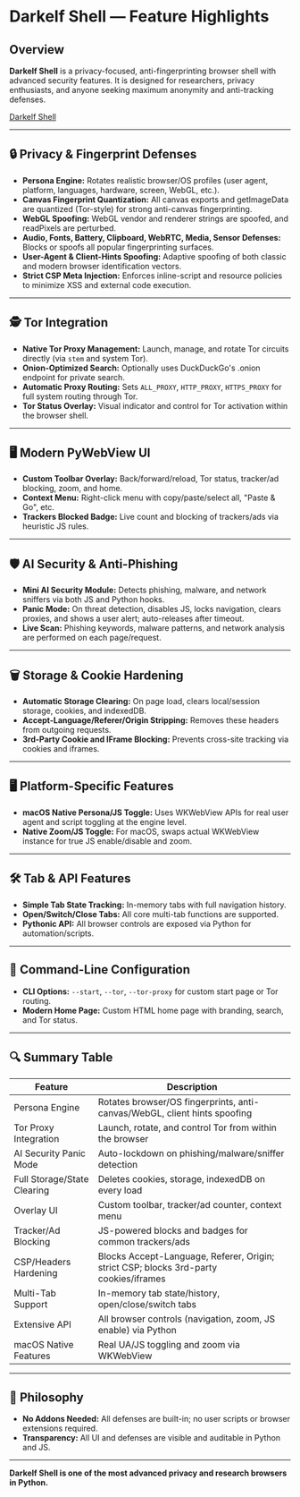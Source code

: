 # Darkelf Shell — Feature Highlights

## Overview

**Darkelf Shell** is a privacy-focused, anti-fingerprinting browser shell with advanced security features. It is designed for researchers, privacy enthusiasts, and anyone seeking maximum anonymity and anti-tracking defenses.

[Darkelf Shell](https://github.com/Darkelf2024/Darkelf-Shell/blob/main/Darkelf%20images/Darkelf%20Shell%20Home.png)

---

## 🔒 Privacy & Fingerprint Defenses

- **Persona Engine:** Rotates realistic browser/OS profiles (user agent, platform, languages, hardware, screen, WebGL, etc.).
- **Canvas Fingerprint Quantization:** All canvas exports and getImageData are quantized (Tor-style) for strong anti-canvas fingerprinting.
- **WebGL Spoofing:** WebGL vendor and renderer strings are spoofed, and readPixels are perturbed.
- **Audio, Fonts, Battery, Clipboard, WebRTC, Media, Sensor Defenses:** Blocks or spoofs all popular fingerprinting surfaces.
- **User-Agent & Client-Hints Spoofing:** Adaptive spoofing of both classic and modern browser identification vectors.
- **Strict CSP Meta Injection:** Enforces inline-script and resource policies to minimize XSS and external code execution.

---

## 🕵️ Tor Integration

- **Native Tor Proxy Management:** Launch, manage, and rotate Tor circuits directly (via `stem` and system Tor).
- **Onion-Optimized Search:** Optionally uses DuckDuckGo's .onion endpoint for private search.
- **Automatic Proxy Routing:** Sets `ALL_PROXY`, `HTTP_PROXY`, `HTTPS_PROXY` for full system routing through Tor.
- **Tor Status Overlay:** Visual indicator and control for Tor activation within the browser shell.

---

## 🖥️ Modern PyWebView UI

- **Custom Toolbar Overlay:** Back/forward/reload, Tor status, tracker/ad blocking, zoom, and home.
- **Context Menu:** Right-click menu with copy/paste/select all, "Paste & Go", etc.
- **Trackers Blocked Badge:** Live count and blocking of trackers/ads via heuristic JS rules.

---

## 🛡️ AI Security & Anti-Phishing

- **Mini AI Security Module:** Detects phishing, malware, and network sniffers via both JS and Python hooks.
- **Panic Mode:** On threat detection, disables JS, locks navigation, clears proxies, and shows a user alert; auto-releases after timeout.
- **Live Scan:** Phishing keywords, malware patterns, and network analysis are performed on each page/request.

---

## 🗑️ Storage & Cookie Hardening

- **Automatic Storage Clearing:** On page load, clears local/session storage, cookies, and indexedDB.
- **Accept-Language/Referer/Origin Stripping:** Removes these headers from outgoing requests.
- **3rd-Party Cookie and IFrame Blocking:** Prevents cross-site tracking via cookies and iframes.

---

## 🖥️ Platform-Specific Features

- **macOS Native Persona/JS Toggle:** Uses WKWebView APIs for real user agent and script toggling at the engine level.
- **Native Zoom/JS Toggle:** For macOS, swaps actual WKWebView instance for true JS enable/disable and zoom.

---

## 🛠️ Tab & API Features

- **Simple Tab State Tracking:** In-memory tabs with full navigation history.
- **Open/Switch/Close Tabs:** All core multi-tab functions are supported.
- **Pythonic API:** All browser controls are exposed via Python for automation/scripts.

---

## 🚀 Command-Line Configuration

- **CLI Options:** `--start`, `--tor`, `--tor-proxy` for custom start page or Tor routing.
- **Modern Home Page:** Custom HTML home page with branding, search, and Tor status.

---

## 🔍 Summary Table

| Feature                        | Description                                                                              |
|---------------------------------|------------------------------------------------------------------------------------------|
| Persona Engine                  | Rotates browser/OS fingerprints, anti-canvas/WebGL, client hints spoofing                |
| Tor Proxy Integration           | Launch, rotate, and control Tor from within the browser                                  |
| AI Security Panic Mode          | Auto-lockdown on phishing/malware/sniffer detection                                      |
| Full Storage/State Clearing     | Deletes cookies, storage, indexedDB on every load                                        |
| Overlay UI                      | Custom toolbar, tracker/ad counter, context menu                                         |
| Tracker/Ad Blocking             | JS-powered blocks and badges for common trackers/ads                                     |
| CSP/Headers Hardening           | Blocks Accept-Language, Referer, Origin; strict CSP; blocks 3rd-party cookies/iframes    |
| Multi-Tab Support               | In-memory tab state/history, open/close/switch tabs                                      |
| Extensive API                   | All browser controls (navigation, zoom, JS enable) via Python                            |
| macOS Native Features           | Real UA/JS toggling and zoom via WKWebView                                               |

---

## 🏁 Philosophy

- **No Addons Needed:** All defenses are built-in; no user scripts or browser extensions required.
- **Transparency:** All UI and defenses are visible and auditable in Python and JS.

---

**Darkelf Shell is one of the most advanced privacy and research browsers in Python.**
